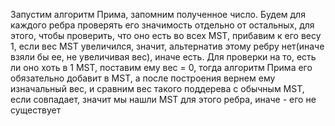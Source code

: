 Запустим алгоритм Прима, запомним полученное число. Будем для каждого ребра проверять его значимость отдельно от остальных, для этого, чтобы проверить, что оно есть во всех MST, прибавим к его весу 1, если вес MST увеличился, значит, альтернатив этому ребру нет(иначе взяли бы ее, не увеличивая вес), иначе есть. Для проверки на то, есть ли оно хоть в 1 MST, поставим ему вес = 0, тогда алгоритм Прима его обязательно добавит в MST, а после построения вернем ему изначальный вес, и сравним вес такого поддерева с обычным MST, если совпадает, значит мы нашли MST для этого ребра, иначе - его не существует
